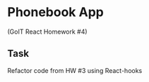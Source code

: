<h1>Phonebook App</h1>
<p>(GoIT React Homework #4)</p>
<h2>Task</h2>
<p>Refactor code from HW #3 using React-hooks</p>




